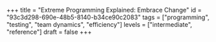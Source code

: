 +++
title =  "Extreme Programming Explained: Embrace Change"
id =  "93c3d298-690e-48b5-8140-b34ce90c2083"
tags =  ["programming", "testing", "team dynamics", "efficiency"]
levels =  ["intermediate", "reference"]
draft = false
+++
